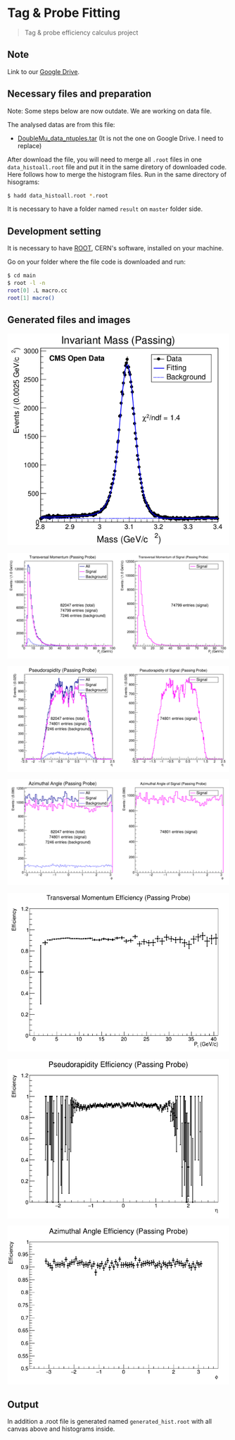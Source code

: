 # Tag & Probe Fitting

> Tag &amp; probe efficiency calculus project

## Note

Link to our [Google Drive](https://drive.google.com/drive/folders/1KZ0OyHnHObX_z6l_ZQ3LN4n7lWHzJ9Fy).

## Necessary files and preparation

Note: Some steps below are now outdate. We are working on data file.

The analysed datas are from this file:
* [DoubleMu_data_ntuples.tar]() (It is not the one on Google Drive. I need to replace)

After download the file, you will need to merge all `.root` files  in one `data_histoall.root` file and put it in the same diretory of downloaded code. Here follows how to merge the histogram files. Run in the same directory of hisograms:

```sh
$ hadd data_histoall.root *.root
```

It is necessary to have a folder named `result` on `master` folder side.

## Development setting

It is necessary to have [ROOT](https://root.cern.ch/root/html534/guides/users-guide/InstallandBuild.html), CERN's software, installed on your machine.

Go on your folder where the file code is downloaded and run:

```sh
$ cd main
$ root -l -n
root[0] .L macro.cc
root[1] macro()
```

## Generated files and images

![](result/InvariantMassPassing.png)


![](result/PtPassingProbe.png)

![](result/EtaPassingProbe.png)

![](result/PhiPassingProbe.png)


![](result/PtPassingProbe_Efficiency.png)

![](result/EtaPassingProbe_Efficiency.png)

![](result/PhiPassingProbe_Efficiency.png)


## Output
In addition a .root file is generated named `generated_hist.root` with all canvas above and histograms inside.
